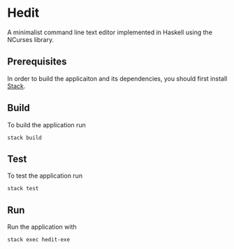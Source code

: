 # Hedit

A minimalist command line text editor implemented in Haskell using the NCurses library.

## Prerequisites

In order to build the applicaiton and its dependencies, you should first install [Stack](https://github.com/commercialhaskell/stack/tree/stable).

## Build

To build the application run

``` console
stack build
```

## Test

To test the application run

``` console
stack test
```

## Run

Run the application with

``` console
stack exec hedit-exe
```
